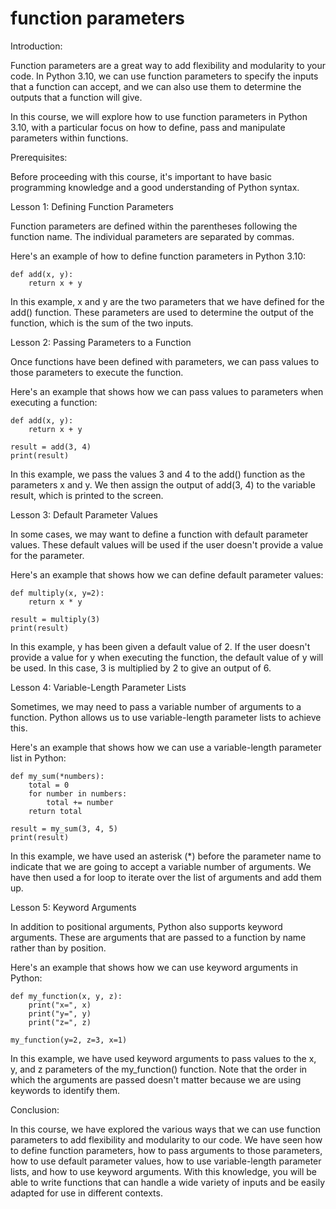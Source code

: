 
function parameters
===================
Introduction:

Function parameters are a great way to add flexibility and modularity to your code. In Python 3.10, we can use function parameters to specify the inputs that a function can accept, and we can also use them to determine the outputs that a function will give.

In this course, we will explore how to use function parameters in Python 3.10, with a particular focus on how to define, pass and manipulate parameters within functions.

Prerequisites:

Before proceeding with this course, it's important to have basic programming knowledge and a good understanding of Python syntax.

Lesson 1: Defining Function Parameters

Function parameters are defined within the parentheses following the function name. The individual parameters are separated by commas.

Here's an example of how to define function parameters in Python 3.10:

```
def add(x, y):
    return x + y
```

In this example, x and y are the two parameters that we have defined for the add() function. These parameters are used to determine the output of the function, which is the sum of the two inputs.

Lesson 2: Passing Parameters to a Function

Once functions have been defined with parameters, we can pass values to those parameters to execute the function.

Here's an example that shows how we can pass values to parameters when executing a function:

```
def add(x, y):
    return x + y

result = add(3, 4)
print(result)
```

In this example, we pass the values 3 and 4 to the add() function as the parameters x and y. We then assign the output of add(3, 4) to the variable result, which is printed to the screen.

Lesson 3: Default Parameter Values

In some cases, we may want to define a function with default parameter values. These default values will be used if the user doesn't provide a value for the parameter.

Here's an example that shows how we can define default parameter values:

```
def multiply(x, y=2):
    return x * y

result = multiply(3)
print(result)
```

In this example, y has been given a default value of 2. If the user doesn't provide a value for y when executing the function, the default value of y will be used. In this case, 3 is multiplied by 2 to give an output of 6.

Lesson 4: Variable-Length Parameter Lists

Sometimes, we may need to pass a variable number of arguments to a function. Python allows us to use variable-length parameter lists to achieve this.

Here's an example that shows how we can use a variable-length parameter list in Python:

```
def my_sum(*numbers):
    total = 0
    for number in numbers:
        total += number
    return total

result = my_sum(3, 4, 5)
print(result)
```

In this example, we have used an asterisk (*) before the parameter name to indicate that we are going to accept a variable number of arguments. We have then used a for loop to iterate over the list of arguments and add them up.

Lesson 5: Keyword Arguments

In addition to positional arguments, Python also supports keyword arguments. These are arguments that are passed to a function by name rather than by position.

Here's an example that shows how we can use keyword arguments in Python:

```
def my_function(x, y, z):
    print("x=", x)
    print("y=", y)
    print("z=", z)

my_function(y=2, z=3, x=1)
```

In this example, we have used keyword arguments to pass values to the x, y, and z parameters of the my_function() function. Note that the order in which the arguments are passed doesn't matter because we are using keywords to identify them.

Conclusion:

In this course, we have explored the various ways that we can use function parameters to add flexibility and modularity to our code. We have seen how to define function parameters, how to pass arguments to those parameters, how to use default parameter values, how to use variable-length parameter lists, and how to use keyword arguments. With this knowledge, you will be able to write functions that can handle a wide variety of inputs and be easily adapted for use in different contexts.